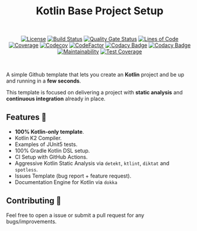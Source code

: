 <h1 align="center">Kotlin Base Project Setup</h1></br>

<p align="center">
  <a href="https://opensource.org/licenses/Apache-2.0"><img alt="License" src="https://img.shields.io/badge/License-Apache%202.0-blue.svg"/></a>
  <a href="https://github.com/ashtanko/kotlin-app-template/actions/workflows/ci.yml"><img alt="Build Status" src="https://github.com/ashtanko/kotlin-app-template/actions/workflows/ci.yml/badge.svg"/></a>
  <a href="https://sonarcloud.io/dashboard?id=ashtanko_kotlin-app-template"><img alt="Quality Gate Status" src="https://sonarcloud.io/api/project_badges/measure?project=ashtanko_kotlin-app-template&metric=alert_status"/></a>
  <a href="https://sonarcloud.io/dashboard?id=ashtanko_kotlin-app-template"><img alt="Lines of Code" src="https://sonarcloud.io/api/project_badges/measure?project=ashtanko_kotlin-app-template&metric=ncloc"/></a>
  <a href="https://sonarcloud.io/dashboard?id=ashtanko_kotlin-app-template"><img alt="Coverage" src="https://sonarcloud.io/api/project_badges/measure?project=ashtanko_kotlin-app-template&metric=coverage"/></a>
  <a href="https://codecov.io/gh/ashtanko/kotlin-app-template"><img alt="Codecov" src="https://codecov.io/gh/ashtanko/kotlin-app-template/branch/main/graph/badge.svg?token=JEU9EIJMHA"/></a>
  <a href="https://www.codefactor.io/repository/github/ashtanko/kotlin-app-template"><img alt="CodeFactor" src="https://www.codefactor.io/repository/github/ashtanko/kotlin-app-template/badge"/></a>
  <a href="https://app.codacy.com/gh/ashtanko/kotlin-app-template/dashboard?utm_source=gh&utm_medium=referral&utm_content=&utm_campaign=Badge_grade"><img alt="Codacy Badge" src="https://app.codacy.com/project/badge/Grade/4935d531e41241faa0ce25eeddb67533"/></a>
  <a href="https://app.codacy.com/gh/ashtanko/kotlin-app-template/dashboard?utm_source=gh&utm_medium=referral&utm_content=&utm_campaign=Badge_coverage"><img alt="Codacy Badge" src="https://app.codacy.com/project/badge/Coverage/4935d531e41241faa0ce25eeddb67533"/></a>
  <a href="https://codeclimate.com/github/ashtanko/kotlin-app-template/maintainability"><img alt="Maintainability" src="https://api.codeclimate.com/v1/badges/9448fad9e03dd6eee651/maintainability"/></a>
  <a href="https://codeclimate.com/github/ashtanko/kotlin-app-template/test_coverage"><img alt="Test Coverage" src="https://api.codeclimate.com/v1/badges/9448fad9e03dd6eee651/test_coverage"/></a>
</p><br>

A simple Github template that lets you create an **Kotlin** project and be up and running in a **few seconds**.

This template is focused on delivering a project with **static analysis** and **continuous integration** already in
place.

## Features 🦄

- **100% Kotlin-only template**.
- Kotlin K2 Compiler.
- Examples of JUnit5 tests.
- 100% Gradle Kotlin DSL setup.
- CI Setup with GitHub Actions.
- Aggressive Kotlin Static Analysis via `detekt`, `ktlint`, `diktat` and `spotless`.
- Issues Template (bug report + feature request).
- Documentation Engine for Kotlin via `dokka`

## Contributing 🤝

Feel free to open a issue or submit a pull request for any bugs/improvements.

